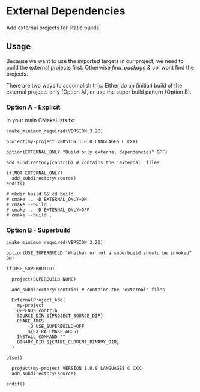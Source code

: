 # External Dependencies

Add external projects for static builds.

## Usage

Because we want to use the imported targets in our project, we need to build
the external projects first. Otherwise _find_package & co._  wont find the
projects.

There are two ways to accomplish this. Either do an (initial) build of the
external projects only (Option A), or use the super build pattern (Option B).

### Option A - Explicit

In your main CMakeLists.txt

```
cmake_minimum_required(VERSION 3.20)

project(my-project VERSION 1.0.0 LANGUAGES C CXX)

option(EXTERNAL_ONLY "Build only external dependencies" OFF)

add_subdirectory(contrib) # contains the 'external' files

if(NOT EXTERNAL_ONLY)
  add_subdirectory(source)
endif()

```

```
# mkdir build && cd build
# cmake .. -D EXTERNAL_ONLY=ON
# cmake --build .
# cmake .. -D EXTERNAL_ONLY=OFF
# cmake --build .
```

### Option B - Superbuild

```
cmake_minimum_required(VERSION 3.20)

option(USE_SUPERBUILD "Whether or not a superbuild should be invoked" ON)

if(USE_SUPERBUILD)

  project(SUPERBUILD NONE)

  add_subdirectory(contrib) # contains the 'external' files

  ExternalProject_Add(
    my-project
    DEPENDS contrib
    SOURCE_DIR ${PROJECT_SOURCE_DIR}
    CMAKE_ARGS
        -D USE_SUPERBUILD=OFF
        ${EXTRA_CMAKE_ARGS}
    INSTALL_COMMAND ""
    BINARY_DIR ${CMAKE_CURRENT_BINARY_DIR}
  )

else()

  project(my-project VERSION 1.0.0 LANGUAGES C CXX)
  add_subdirectory(source)

endif()

```
